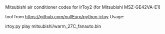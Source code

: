 Mitsubishi air conditioner codes for IrToy2 (for Mitsubishi MSZ-GE42VA-E1)

tool from https://github.com/nullEuro/python-irtoy
Usage: 

  irtoy.py play mitsubishi/warm_27C_fanauto.bin
